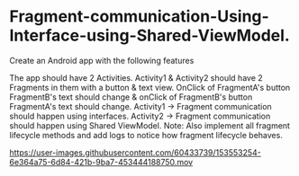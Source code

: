 # Fragment-communication-Using-Interface-using-Shared-ViewModel.

Create an Android app with the following features

The app should have 2 Activities.
Activity1 & Activity2 should have 2 Fragments in them with a button & text view. OnClick of FragmentA's button FragmentB's text should change & onClick of FragmentB's button FragmentA's text should change.
Activity1 -> Fragment communication should happen using interfaces.
Activity2 -> Fragment communication should happen using Shared ViewModel.
Note: Also implement all fragment lifecycle methods and add logs to notice how fragment lifecycle behaves.


https://user-images.githubusercontent.com/60433739/153553254-6e364a75-6d84-421b-9ba7-453444188750.mov

